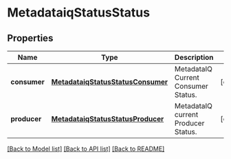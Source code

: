 # MetadataiqStatusStatus

## Properties
Name | Type | Description | Notes
------------ | ------------- | ------------- | -------------
**consumer** | [**MetadataiqStatusStatusConsumer**](MetadataiqStatusStatusConsumer.md) | MetadataIQ Current Consumer Status. | [optional] 
**producer** | [**MetadataiqStatusStatusProducer**](MetadataiqStatusStatusProducer.md) | MetadataIQ current Producer Status. | [optional] 

[[Back to Model list]](../README.md#documentation-for-models) [[Back to API list]](../README.md#documentation-for-api-endpoints) [[Back to README]](../README.md)


